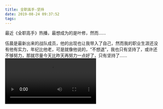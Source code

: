 ```yaml
---
title: 全职高手-坚持
date: 2019-08-24 09:37:52
tags:	
---
```


最近《全职高手》热播，最想成为的是叶修，然而......

伍晨是最新出来的战队成员，他的出现也让我带入了自己，然而我的职业生涯还没有他有实力，年纪比他老，可是就像他说的，“不想退”，我也只有坚持了，或许还不够努力，那就尽量今天比昨天再努力一点好了，只有坚持了......
<video controls>
  <source src="insist.mp4" type="video/mp4">
</video>

